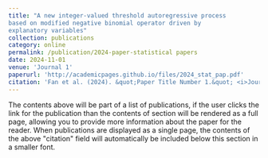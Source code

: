 ```yaml
---
title: "A new integer-valued threshold autoregressive process
based on modified negative binomial operator driven by
explanatory variables"
collection: publications
category: online
permalink: /publication/2024-paper-statistical papers
date: 2024-11-01
venue: 'Journal 1'
paperurl: 'http://academicpages.github.io/files/2024_stat_pap.pdf'
citation: 'Fan et al. (2024). &quot;Paper Title Number 1.&quot; <i>Journal 1</i>. 1(1).'
---
```


The contents above will be part of a list of publications, if the user clicks the link for the publication than the contents of section will be rendered as a full page, allowing you to provide more information about the paper for the reader. When publications are displayed as a single page, the contents of the above "citation" field will automatically be included below this section in a smaller font.
